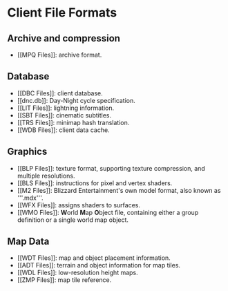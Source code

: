 # Client File Formats

## Archive and compression

* [[MPQ Files]]: archive format. 

## Database
* [[DBC Files]]: client database.
* [[dnc.db]]: Day-Night cycle specification.
* [[LIT Files]]: lightning information.
* [[SBT Files]]: cinematic subtitles.
* [[TRS Files]]: minimap hash translation.
* [[WDB Files]]: client data cache.

## Graphics

* [[BLP Files]]: texture format, supporting texture compression, and multiple resolutions.
* [[BLS Files]]: instructions for pixel and vertex shaders.
* [[M2 Files]]: Blizzard Entertainment's own model format, also known as '''.mdx'''.
* [[WFX Files]]: assigns shaders to surfaces.
* [[WMO Files]]: **W**orld **M**ap **O**bject file, containing either a group definition or a single world map object.

## Map Data

* [[WDT Files]]: map and object placement information.
* [[ADT Files]]: terrain and object information for map tiles.
* [[WDL Files]]: low-resolution height maps.
* [[ZMP Files]]: map tile reference.



